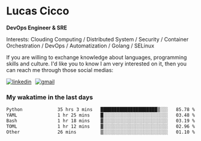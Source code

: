 # Lucas Cicco

**DevOps Engineer & SRE**

Interests: Clouding Computing / Distributed System / Security / Container Orchestration / DevOps / Automatization / Golang / SELinux

If you are willing to exchange knowledge about languages, programming skills and culture. I'd like you to know I am very interested on it, then you can reach me through those social medias:

<div style="display: flex; align-items: center; gap: 10px;">
  <a href="https://www.linkedin.com/in/lucas-vitor-de-cicco" target="_blank">
    <img
      src="https://img.shields.io/badge/-LinkedIn-%230077B5?style=for-the-badge&logo=linkedin&logoColor=white"
      alt="linkedin"
      target="_blank" 
    />
  </a>
  <a href="mailto:lucasvitorx1@gmail.com">
      <img
        src="https://img.shields.io/badge/-Gmail-%23333?style=for-the-badge&logo=gmail&logoColor=white"
        alt="gmail"
        target="_blank"
      />
  </a>
</div>

### My wakatime in the last days

<!--START_SECTION:waka-->

```txt
Python             35 hrs 3 mins   █████████████████████▒░░░   85.78 %
YAML               1 hr 25 mins    █░░░░░░░░░░░░░░░░░░░░░░░░   03.48 %
Bash               1 hr 18 mins    ▓░░░░░░░░░░░░░░░░░░░░░░░░   03.19 %
TOML               1 hr 12 mins    ▓░░░░░░░░░░░░░░░░░░░░░░░░   02.96 %
Other              26 mins         ▒░░░░░░░░░░░░░░░░░░░░░░░░   01.10 %
```

<!--END_SECTION:waka-->
